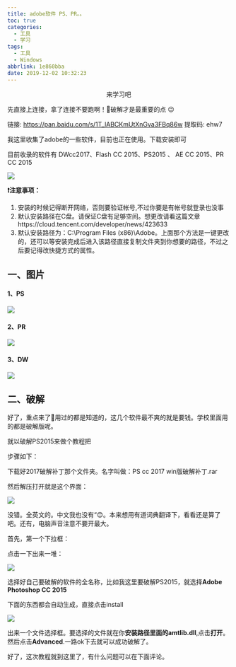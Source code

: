 ```yaml
---
title: adobe软件 PS、PR。。
toc: true
categories:
  - 工具
  - 学习
tags:
  - 工具
  - Windows
abbrlink: 1e860bba
date: 2019-12-02 10:32:23
---
```

<center>来学习吧</center>

<!--more-->

先直接上连接，拿了连接不要跑啊！:anger:破解才是最重要的点 :wink:

链接: https://pan.baidu.com/s/1T_lABCKmUtXnGva3FBq86w 提取码: ehw7  

我这里收集了adobe的一些软件，目前也正在使用。下载安装即可

目前收录的软件有 DWcc2017、Flash CC 2015、PS2015 、 AE CC 2015、PR CC 2015

![](adobe.png)

**:exclamation:注意事项：**

1. 安装的时候记得断开网络，否则要验证帐号,不过你要是有帐号就登录也没事
2. 默认安装路径在C盘。请保证C盘有足够空间。想更改请看这篇文章https://cloud.tencent.com/developer/news/423633
3. 默认安装路径为：C:\Program Files (x86)\Adobe。上面那个方法是一键更改的，还可以等安装完成后进入该路径直接复制文件夹到你想要的路径，不过之后要记得改快捷方式的属性。

## 一、图片

#### 1、PS

![](PS.png)

#### 2、PR

![](PR.png)

#### 3、DW

![](DW.png)

## 二、破解

好了，重点来了:grimacing:用过的都是知道的，这几个软件最不爽的就是要钱。学校里面用的都是破解版呢。

就以破解PS2015来做个教程把

步骤如下：

下载好2017破解补丁那个文件夹。名字叫做：PS cc 2017 win版破解补丁.rar

然后解压打开就是这个界面：

![](pojie1.png)

没错。全英文的。中文我也没有“:blush:。本来想用有道词典翻译下，看看还是算了吧。还有，电脑声音注意不要开最大。

首先，第一个下拉框：

点击一下出来一堆：

![](pojie2.png)

选择好自己要破解的软件的全名称，比如我这里要破解PS2015，就选择**Adobe Photoshop CC 2015**

下面的东西都会自动生成，直接点击install

![](pojie3.png)

出来一个文件选择框。要选择的文件就在你**安装路径里面的amtlib.dll**,点击**打开**。然后点击**Advanced**.一路ok下去就可以成功破解了。

好了，这次教程就到这里了，有什么问题可以在下面评论。


